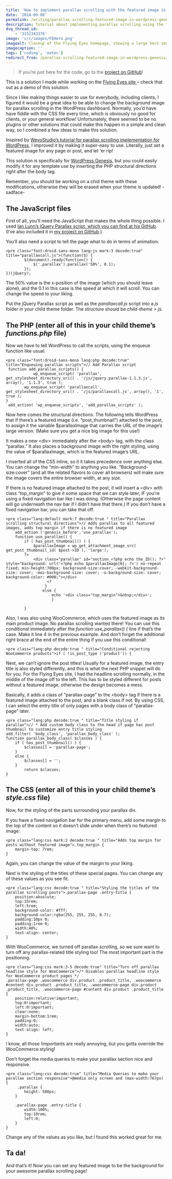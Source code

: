 ```yaml
---
title: 'How to implement parallax scrolling with the featured image in WordPress Genesis'
date: '2014-09-08'
permalink: /writing/parallax-scrolling-featured-image-in-wordpress-genesis/
description: Tutorial about implementing parallax scrolling using the featured image on any WordPress Genesis post or page.
dsq_thread_id:
    - '3152343376'
image: 'src/images/FEHero.png'
imagealt: Closeup of the Flying Eyes homepage, showing a large hero image of a Black man wearing thin sunglasses.
imagecaption: ''
tags: ['coding', 'notes']
redirect_from: /parallax-scrolling-featured-image-in-wordpress-genesis/
---
```


> If you’re just here for the code, go to the [project on GitHub](https://github.com/AnitaYCheng/ParallaxFeaturedImage)!

This is a solution I made while working on the [Flying Eyes site ](https://web.archive.org/web/20150301192556/http://www.flyingeyes.biz/)– check that out as a demo of this solution.

Since I like making things easier to use for everybody, including clients, I figured it would be a great idea to be able to change the background image for parallax scrolling in the WordPress dashboard. Normally, you’d have have fiddle with the CSS file every time, which is obviously no good for clients, or your general workflow! Unfortunately, there seemed to be no plugins or other solutions that could make this happen in a simple and clean way, so I combined a few ideas to make this solution.

Inspired by [WevoStudio’s tutorial for parallax scrolling implementation for WordPress](http://wevostudio.com/wordpress-parallax-implementation/), I improved it by making it super-easy to use. Literally, just set a featured image for any page or post, and let ‘er rip!

This solution is specifically for [WordPress Genesis](http://www.studiopress.com/ "StudioPress Genesis framework"), but you could easily modify it for any template use by inserting the PHP structural directions right after the body tag.

Remember, you should be working on a chid theme with these modifications, otherwise they will be erased when your theme is updated! -sadface-

## The JavaScript files

First of all, you’ll need the JavaScript that makes the whole thing possible. I used [Ian Lunn’s jQuery Parallax script, which you can find at his GitHub](https://github.com/IanLunn/jQuery-Parallax). (I’ve also included it in [my project on GitHub](https://github.com/AnitaYCheng/ParallaxFeaturedImage).)

You’ll also need a script to tell the page what to do in terms of animation:

```
<pre class="font:droid-sans-mono lang:js mark:3 decode:true" title="parallaxcall.js">(function($) {
        $(document).ready(function() {
            $('.parallax').parallax('50%', 0.1);
        });
})(jQuery);
```

The 50% value is the x-position of the image (which you should leave alone), and the 0.1 in this case is the speed at which it will scroll. You can change the speed to your liking.

Put the jQuery Parallax script as well as the *parallaxcall.js* script into a *js* folder in your child theme folder. The structure should be *child-theme &gt; js*.

## The PHP (enter all of this in your child theme’s *functions.php* file)

Now we have to tell WordPress to call the scripts, using the enqueue function like usual:

```
<pre class="font:droid-sans-mono lang:php decode:true" title="Enqueuing parallax scripts">// Add Parallax script
 function add_parallax_scripts() {
            wp_enqueue_script( 'parallax', get_stylesheet_directory_uri() . '/js/jquery.parallax-1.1.3.js', array(), '1.1.3', true );
 	    wp_enqueue_script( 'parallaxcall', get_stylesheet_directory_uri() . '/js/parallaxcall.js', array(), '1', true );
}
 add_action( 'wp_enqueue_scripts', 'add_parallax_scripts' );
```

Now here comes the structural directions. The following tells WordPress that if there’s a featured image (i.e. “post\_thumbnail”) attached to the post, to assign it the variable $parallaxImage that carries the URL of the image’s large version. (Make sure you get a nice big image for this use!)

It makes a new &lt;div&gt; immediately after the &lt;body&gt; tag, with the class “parallax.” It also places a background image with the right styling, using the value of $parallaxImage, which is the featured image’s URL.

I inserted all of the CSS inline, so it it takes precedence over anything else. You can change the “min-width” to anything you like. “Background-size:cover” (and all the related flavors to cover all browsers) will make sure the image covers the entire browser width, at any size.

If there is no featured image attached to the post, it will insert a &lt;div&gt; with class “top\_margin” to give it some space that we can style later, IF you’re using a fixed navigation bar like I was doing. (Otherwise the page content will go underneath the nav bar if I didn’t have that there.) If you don’t have a fixed navigation bar, you can take that off.

```
<pre class="lang:default mark:7 decode:true " title="Parallax scrolling structural directions">// Adds parallax to all featured images, adds top margin if there is no featured image
	add_action ('genesis_before','use_parallax');
	function use_parallax() { 
		if ( has_post_thumbnail() ) {
			$parallaxImage = wp_get_attachment_image_src( get_post_thumbnail_id( $post->ID ), 'large'); 
		?>
			<div class="parallax" id="section_<?php echo the_ID(); ?>" style="background: url('<?php echo $parallaxImage[0]; ?>') no-repeat fixed; min-height:700px; background-size:cover; -webkit-background-size: cover; -moz-background-size: cover; -o-background-size: cover; background-color: #000;"></div>
              	  <?
              	 }
              	else {
	          		echo '<div class="top_margin">&nbsp;</div>';
	          		}
		
		}
```

Also, I was also using WooCommerce, which uses the featured image as its main product image. No parallax scrolling wanted there! You can use this conditional immediately after the *function use\_parallax() {* line if that’s the case. Make it line 4 in the previous example. And don’t forget the additional right brace at the end of the entire thing if you use this conditional!

```
<pre class="lang:php decode:true " title="Conditional rejecting WooCommerce products">if ( !is_post_type ('product')) {
```

Next, we can’t ignore the post titles! Usually for a featured image, the entry title is also styled differently, and this is what the next PHP snippet will do for you. For the Flying Eyes site, I had the headline scrolling normally, in the middle of the image off to the left. This has to be styled different for posts without a featured image, otherwise the design becomes a mess.

Basically, it adds a class of “parallax-page” to the &lt;body&gt; tag if there is a featured image attached to the post, and a blank class if not. By using CSS, I can select the entry title of only pages with a body class of “parallax-page” later.

```
<pre class="lang:php decode:true " title="Title styling if parallax">// * Add custom body class to the head if page has post thumbnail to customize entry title styling
add_filter( 'body_class', 'parallax_body_class' );
function parallax_body_class( $classes ) {
	if ( has_post_thumbnail() ) {
		$classes[] = 'parallax-page';
	}
	else {
		$classes[] = '';
	}
		return $classes;
}
```

## The CSS (enter all of this in your child theme’s *style.css* file)

Now, for the styling of the parts surrounding your parallax div.

If you have a fixed navigation bar for the primary menu, add some margin to the top of the content so it doesn’t slide under when there’s no featured image:

```
<pre class="lang:css mark:2 decode:true " title="Adds top margin for posts without featured image">.top_margin {
	margin-top: 7rem;
}
```

Again, you can change the value of the margin to your liking.

Next is the styling of the titles of these special pages. You can change any of these values as you see fit.

```
<pre class="lang:css decode:true " title="Styling the titles of the parallax scrolling posts">.parallax-page .entry-title {
	position:absolute;
	top:15rem;
	left:5rem;
	background-color: #fff;
	background-color:rgba(255, 255, 255, 0.7);
	padding:10px 0;
	padding:1rem 0;
	width:40%;
	text-align: center;
}
```

With WooCommerce, we turned off parallax scrolling, so we sure want to turn off any parallax-related title styling too! The most important part is the positioning.

```
<pre class="lang:css mark:3-5 decode:true" title="Turn off parallax headline style for WooCommerce">/* Disables parallax headline style for WooCommerce product pages */
.parallax-page .woocommerce div.product .product_title, .woocommerce #content div.product .product_title, .woocommerce-page div.product .product_title, .woocommerce-page #content div.product .product_title {
	position:relative!important;
	top:0!important;
	left:0!important;
	clear:none;
	margin-bottom:1rem;
	padding:0;
	width:auto;
	text-align: left;
}
```

I know, all those *!important*s are really annoying, but you gotta override the WooCommerce styling!

Don’t forget the media queries to make your parallax section nice and responsive.

```
<pre class="lang:css decode:true" title="Media Queries to make your parallax section responsive">@media only screen and (max-width:767px) {  
	 .parallax {
	 	height: 500px;
	}

	.parallax-page .entry-title {
		width:100%;
		top:10rem;
		left:0;
	}
}
```

Change any of the values as you like, but I found this worked great for me.

## Ta da!

And that’s it! Now you can set any featured image to be the background for your awesome parallax scrolling page!